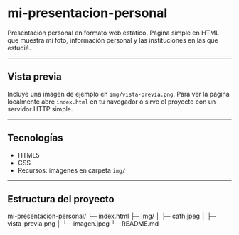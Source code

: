 # mi-presentacion-personal

Presentación personal en formato web estático.
Página simple en HTML que muestra mi foto, información personal y las instituciones en las que estudié.

---

## Vista previa
Incluye una imagen de ejemplo en `img/vista-previa.png`. Para ver la página localmente abre `index.html` en tu navegador o sirve el proyecto con un servidor HTTP simple.

---

## Tecnologías
- HTML5
- CSS
- Recursos: imágenes en carpeta `img/`

---

## Estructura del proyecto
mi-presentacion-personal/
├─ index.html
├─ img/
│ ├─ cafh.jpeg
│ ├─ vista-previa.png
│ └─ imagen.jpeg
└─ README.md